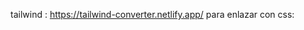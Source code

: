 tailwind :
https://tailwind-converter.netlify.app/
para enlazar con css:
<link rel="stylesheet" href="{{ asset('css/style.css') }}">
